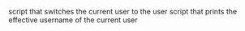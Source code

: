 script that switches the current user to the user
script that prints the effective username of the current user
